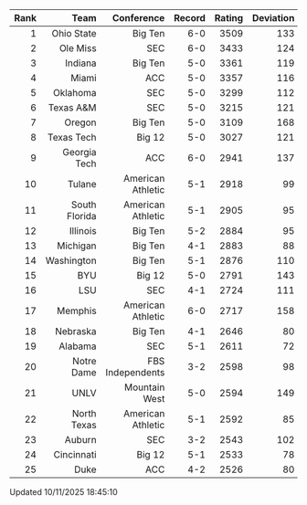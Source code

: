 | Rank  | Team                 | Conference           | Record   | Rating | Deviation |
| ---:  | ---:                 | ---:                 | ---:     | ---:   | ---:      |
| 1     | Ohio State           | Big Ten              | 6-0      | 3509   | 133       |
| 2     | Ole Miss             | SEC                  | 6-0      | 3433   | 124       |
| 3     | Indiana              | Big Ten              | 5-0      | 3361   | 119       |
| 4     | Miami                | ACC                  | 5-0      | 3357   | 116       |
| 5     | Oklahoma             | SEC                  | 5-0      | 3299   | 112       |
| 6     | Texas A&M            | SEC                  | 5-0      | 3215   | 121       |
| 7     | Oregon               | Big Ten              | 5-0      | 3109   | 168       |
| 8     | Texas Tech           | Big 12               | 5-0      | 3027   | 121       |
| 9     | Georgia Tech         | ACC                  | 6-0      | 2941   | 137       |
| 10    | Tulane               | American Athletic    | 5-1      | 2918   | 99        |
| 11    | South Florida        | American Athletic    | 5-1      | 2905   | 95        |
| 12    | Illinois             | Big Ten              | 5-2      | 2884   | 95        |
| 13    | Michigan             | Big Ten              | 4-1      | 2883   | 88        |
| 14    | Washington           | Big Ten              | 5-1      | 2876   | 110       |
| 15    | BYU                  | Big 12               | 5-0      | 2791   | 143       |
| 16    | LSU                  | SEC                  | 4-1      | 2724   | 111       |
| 17    | Memphis              | American Athletic    | 6-0      | 2717   | 158       |
| 18    | Nebraska             | Big Ten              | 4-1      | 2646   | 80        |
| 19    | Alabama              | SEC                  | 5-1      | 2611   | 72        |
| 20    | Notre Dame           | FBS Independents     | 3-2      | 2598   | 98        |
| 21    | UNLV                 | Mountain West        | 5-0      | 2594   | 149       |
| 22    | North Texas          | American Athletic    | 5-1      | 2592   | 85        |
| 23    | Auburn               | SEC                  | 3-2      | 2543   | 102       |
| 24    | Cincinnati           | Big 12               | 5-1      | 2533   | 78        |
| 25    | Duke                 | ACC                  | 4-2      | 2526   | 80        |

Updated 10/11/2025 18:45:10
